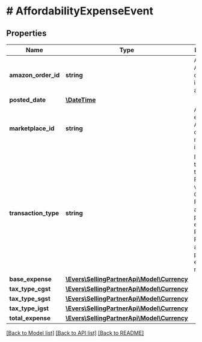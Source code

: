 # # AffordabilityExpenseEvent

## Properties

Name | Type | Description | Notes
------------ | ------------- | ------------- | -------------
**amazon_order_id** | **string** | An Amazon-defined identifier for an order. | [optional]
**posted_date** | [**\DateTime**](\DateTime.md) |  | [optional]
**marketplace_id** | **string** | An encrypted, Amazon-defined marketplace identifier. | [optional]
**transaction_type** | **string** | Indicates the type of transaction.   Possible values:  * Charge - For an affordability promotion expense.  * Refund - For an affordability promotion expense reversal. | [optional]
**base_expense** | [**\Evers\SellingPartnerApi\Model\Currency**](Currency.md) |  | [optional]
**tax_type_cgst** | [**\Evers\SellingPartnerApi\Model\Currency**](Currency.md) |  |
**tax_type_sgst** | [**\Evers\SellingPartnerApi\Model\Currency**](Currency.md) |  |
**tax_type_igst** | [**\Evers\SellingPartnerApi\Model\Currency**](Currency.md) |  |
**total_expense** | [**\Evers\SellingPartnerApi\Model\Currency**](Currency.md) |  | [optional]

[[Back to Model list]](../../README.md#models) [[Back to API list]](../../README.md#endpoints) [[Back to README]](../../README.md)

